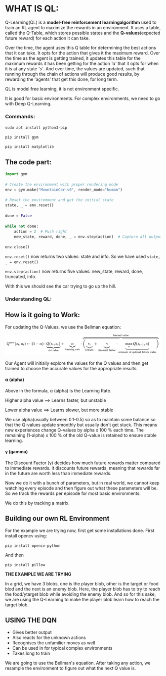 # WHAT IS QL:

Q-Learning(QL) is a **model-free reinforcement learningalgorithm** used to train an RL agent to maximize the rewards in an environment. It uses a table, called the Q-Table, which stores possible states and the **Q-values**(expected future reward) for each action it can take. 

Over the time, the agent uses this Q table for determining the best actions that it can take. It opts for the action that gives it the maximum reward. Over the time as the agent is getting trained, it updates this table for the maximum rewards it has been getting for the action *'a'* that it opts for when it is at any state *'s'*. And over time, the values are updated, such that running through the chain of actions will produce good results, by rewarding the 'agents' that get this done, for long term.

QL is model free learning, it is not environment specific. 

It is good for basic environments. For complex environments, we need to go with Deep Q-Learning.

### Commands: 

`sudo apt install python3-pip`

`pip install gym`
 
`pip install matplotlib`

## The code part:
```python
import gym

# Create the environment with proper rendering mode
env = gym.make("MountainCar-v0", render_mode="human")

# Reset the environment and get the initial state
state, _ = env.reset()

done = False

while not done:
    action = 2  # Push right
    new_state, reward, done, _ = env.step(action)  # Capture all outputs

env.close()
```
`env.reset()` now returns two values: state and info. So we have used
``state, _ = env.reset()``

`env.step(action)` now returns five values: new_state, reward, done, truncated, info.

With this we should see the car trying to go up the hill.

### Understanding QL:

## How is it going to Work:

For updating the Q-Values, we use the Bellman equation:

![alt text](assets/image.png)



Our Agent will initially explore the values for the Q values and then get trained to choose the accurate values for the appropriate results.

#### α (alpha)
Above in the formula, α (alpha) is the Learning Rate.

Higher alpha value ==> Learns faster, but unstable

Lower  alpha value ==> Learns slower, but more stable 

We use alpha(usually between 0.1-0.5) so as to maintain some balance so that the Q-values update smoothly but usually don't get stuck. This means new experiences change Q-values by alpha x 100 % each time. The remaining (1-alpha) x 100 % of the old Q-value is retained to ensure stable learning.
####  γ (gamma)
The Discount Factor (γ) decides how much future rewards matter compared to immediate rewards. It discounts future rewards, meaning that rewards far in the future are worth less than immediate rewards.

Now we do it with a bunch of parameters, but in real world, we cannot keep watching every episode and then figure out what these parameters will be. So we track the rewards per episode for most basic environments. 

We do this by tracking a matrix.

## Building our own RL Environment

For the example we are trying now, first get some installations done. First install opencv using: 

`pip install opencv-python`

And then 

`pip install pillow`

**THE EXAMPLE WE ARE TRYING**

In a grid, we have 3 blobs, one is the player blob, other is the target or food blod and the next is an enemy blob. Here, the player blob has to try to reach the food/ytarget blob while avoiding the enemy blob. And so for this sake, we are using the Q-Learning to make the player blob learn how to reach the target blob.

## USING THE DQN 

* Gives better output
* Also reacts for the unknown actions
* Recognises the unfamilier moves as well
* Can be used in for typical complex environments
* Takes long to train

We are going to use the Bellman's equation. After taking any action, we resample the environment to figure out what the next Q value is. 
